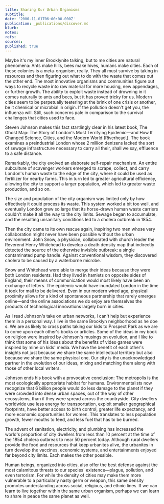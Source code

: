 ```yaml
---
title: Sharing Our Urban Organisms
subtitle: 
date: '2006-11-01T06:00:00.000Z'
publication: _publications/discover.md
blurb: 
notes: 
refs: 
sources: 
published: true
---
```

Maybe it's my inner Brooklynite talking, but to me cities are natural phenomena: Ants make hills, bees make hives, humans make cities. Each of these colonies is a meta-organism, really. They all must survive by taking in resources and then figuring out what to do with the waste that comes out the other end. The most innovative organisms and communities figure out ways to recycle waste into raw material for more housing, new appendages, or further growth. The ability to exploit waste instead of drowning in it comes naturally to ants and bees, but it has proved tricky for us. Modern cities seem to be perpetually teetering at the brink of one crisis or another, be it chemical or microbial in origin. If the pollution doesn't get you, the influenza will. Still, such concerns pale in comparison to the survival challenges that cities used to face.

Steven Johnson makes this fact startlingly clear in his latest book, The Ghost Map: The Story of London's Most Terrifying Epidemic—and How It Changed Science, Cities, and the Modern World (Riverhead,). The book examines a preindustrial London whose 2 million denizens lacked the sort of sewage infrastructure necessary to carry all their, shall we say, effluence to a safe distance.

Remarkably, the city evolved an elaborate self-repair mechanism. An entire subculture of scavenger workers emerged to scrape, collect, and carry London's human waste to the edge of the city, where it could be used as fertilizer for nearby farms. This in turn led to greater agricultural efficiency, allowing the city to support a larger population, which led to greater waste production, and so on.

The size and population of the city organism was limited only by how effectively it could process its waste. This system worked a bit too well, and eventually London grew so large that its horse-drawn human waste carriers couldn't make it all the way to the city limits. Sewage began to accumulate, and the resulting unsanitary conditions led to a cholera outbreak in 1854.

Then the city came to its own rescue again, inspiring two men whose very collaboration might never have been possible without the urban environment. John Snow, a physician, collaborated with church leader the Reverend Henry Whitehead to develop a death density map that indirectly detected the source of the otherwise invisible outbreak: a single contaminated pump handle. Against conventional wisdom, they discovered cholera to be caused by a waterborne microbe.

Snow and Whitehead were able to merge their ideas because they were both London residents. Had they lived in hamlets on opposite sides of England, their means of communication would most likely have been an exchange of letters. The epidemic would have inundated London in the time it took for mail to be delivered. Even in our modern wired age, physical proximity allows for a kind of spontaneous partnership that rarely emerges online—and the online associations we do enjoy are themselves the products of technological innovations largely born in cities.

As I read Johnson's take on urban networks, I can't help but experience them in a personal way. I live in the same Brooklyn neighborhood as he doe s. We are as likely to cross paths taking our kids to Prospect Park as we are to come upon each other's books or articles. Some of the ideas in my book on religion were inspired by Johnson's musings on evolution, and I like to think that some of his ideas about the benefits of video games were inspired by mine on kids' media. We have the benefit of each other's insights not just because we share the same intellectual territory but also because we share the same physical one. Our city is the unacknowledged partner in the evolution of our ideas, mixing and matching them along with those of other local writers.

Johnson ends his book with a provocative conclusion: The metropolis is the most ecologically appropriate habitat for humans. Environmentalists now recognize that 6 billion people would do less damage to the planet if they were crowded into dense urban spaces, out of the way of other ecosystems, than if they were spread across the countryside. City dwellers worldwide use less energy for transportation, exploit smaller geographical footprints, have better access to birth control, greater life expectancy, and more economic opportunities for women. This translates to less population growth, fewer mouths to feed, and less fuel that has to be burned.

The advent of sanitation, electricity, and plumbing has increased the world's proportion of city dwellers from less than 10 percent at the time of the 1854 cholera outbreak to near 50 percent today. Although rural dwellers provide the food and resources that keep urbanites alive, the urbanites in turn develop the vaccines, economic systems, and entertainments enjoyed far beyond city limits. Each makes the other possible.

Human beings, organized into cities, also offer the best defense against the most calamitous threats to our species' existence—plague, pollution, and even terrorism. For while the density of cities may make them more vulnerable to a particularly nasty germ or weapon, this same density promotes understanding across social, religious, and ethnic lines. If we can learn to live together within the same urban organism, perhaps we can learn to share in peace the same planet as well.
